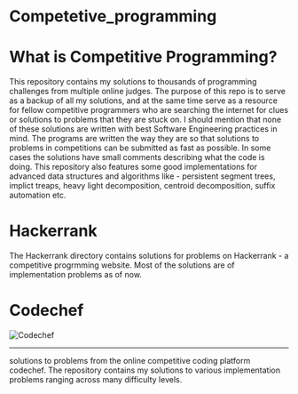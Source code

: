 # Competetive_programming


# What is Competitive Programming?

This repository contains my solutions to thousands of programming challenges from multiple online judges. The purpose of this repo is to serve as a backup of all my solutions, and at the same time serve as a resource for fellow competitive programmers who are searching the internet for clues or solutions to problems that they are stuck on. I should mention that none of these solutions are written with best Software Engineering practices in mind. The programs are written the way they are so that solutions to problems in competitions can be submitted as fast as possible. In some cases the solutions have small comments describing what the code is doing. This repository also features some good implementations for advanced data structures and algorithms like - persistent segment trees, implict treaps, heavy light decomposition, centroid decomposition, suffix automation etc.

# Hackerrank

The Hackerrank directory contains solutions for problems on Hackerrank - a competitive progrmming website. Most of the solutions are of implementation problems as of now.

# Codechef
![Codechef](https://www.codechef.com/sites/all/themes/abessive/logo.png)
***
solutions to problems from the online competitive coding platform codechef. The repository contains my solutions to various implementation problems ranging across many difficulty levels.
